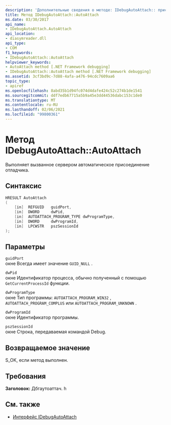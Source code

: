 ```yaml
---
description: 'Дополнительные сведения о методе: IDebugAutoAttach:: присоединение'
title: Метод IDebugAutoAttach::AutoAttach
ms.date: 03/30/2017
api_name:
- IDebugAutoAttach.AutoAttach
api_location:
- diasymreader.dll
api_type:
- COM
f1_keywords:
- IDebugAutoAttach::AutoAttach
helpviewer_keywords:
- AutoAttach method [.NET Framework debugging]
- IDebugAutoAttach::AutoAttach method [.NET Framework debugging]
ms.assetid: 3cf3bd9c-7d88-4afa-a476-94cdc7609aa6
topic_type:
- apiref
ms.openlocfilehash: 8abd35b1d94fc074d4dafe424c52c274b1de1541
ms.sourcegitcommit: ddf7edb67715a5b9a45e3dd44536dabc153c1de0
ms.translationtype: MT
ms.contentlocale: ru-RU
ms.lasthandoff: 02/06/2021
ms.locfileid: "99800361"
---
```

# <a name="idebugautoattachautoattach-method"></a>Метод IDebugAutoAttach::AutoAttach

Выполняет вызванное сервером автоматическое присоединение отладчика.  
  
## <a name="syntax"></a>Синтаксис  
  
```cpp  
HRESULT AutoAttach  
(  
    [in]  REFGUID   guidPort,  
    [in]  DWORD     dwPid,  
    [in]  AUTOATTACH_PROGRAM_TYPE dwProgramType,  
    [in]  DWORD     dwProgramId,  
    [in]  LPCWSTR   pszSessionId  
);  
```  
  
## <a name="parameters"></a>Параметры  

 `guidPort`  
 окне Всегда имеет значение `GUID_NULL` .  
  
 `dwPid`  
 окне Идентификатор процесса, обычно полученный с помощью `GetCurrentProcessId` функции.  
  
 `dwProgramType`  
 окне Тип программы: `AUTOATTACH_PROGRAM_WIN32` , `AUTOATTACH_PROGRAM_COMPLUS` или `AUTOATTACH_PROGRAM_UNKNOWN` .  
  
 `dwProgramId`  
 окне Идентификатор программы.  
  
 `pszSessionId`  
 окне Строка, передаваемая командой Debug.  
  
## <a name="return-value"></a>Возвращаемое значение  

 S_OK, если метод выполнен.  
  
## <a name="requirements"></a>Требования  

 **Заголовок:** Дбгаутоаттач. h  
  
## <a name="see-also"></a>См. также

- [Интерфейс IDebugAutoAttach](idebugautoattach-interface.md)
